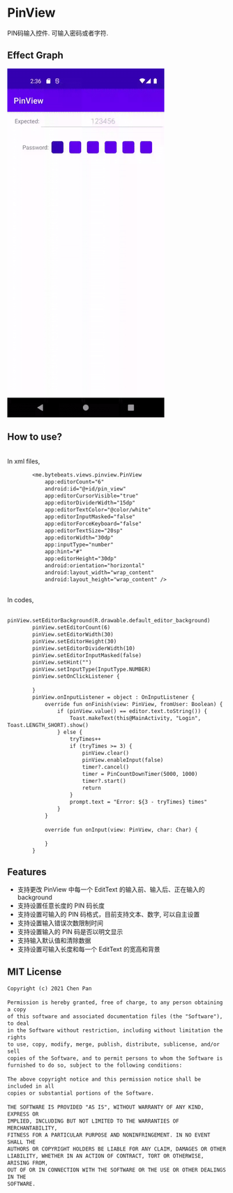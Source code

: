 # PinView
PIN码输入控件. 可输入密码或者字符.

Effect Graph
-------
<img src="/media/pin_view.gif" width="360" height="800"/>

How to use?
------
<br>In xml files, 
```
        <me.bytebeats.views.pinview.PinView
            app:editorCount="6"
            android:id="@+id/pin_view"
            app:editorCursorVisible="true"
            app:editorDividerWidth="15dp"
            app:editorTextColor="@color/white"
            app:editorInputMasked="false"
            app:editorForceKeyboard="false"
            app:editorTextSize="20sp"
            app:editorWidth="30dp"
            app:inputType="number"
            app:hint="#"
            app:editorHeight="30dp"
            android:orientation="horizontal"
            android:layout_width="wrap_content"
            android:layout_height="wrap_content" />
```
<br>In codes, 
```
        pinView.setEditorBackground(R.drawable.default_editor_background)
        pinView.setEditorCount(6)
        pinView.setEditorWidth(30)
        pinView.setEditorHeight(30)
        pinView.setEditorDividerWidth(10)
        pinView.setEditorInputMasked(false)
        pinView.setHint("")
        pinView.setInputType(InputType.NUMBER)
        pinView.setOnClickListener { 
            
        }
        pinView.onInputListener = object : OnInputListener {
            override fun onFinish(view: PinView, fromUser: Boolean) {
                if (pinView.value() == editor.text.toString()) {
                    Toast.makeText(this@MainActivity, "Login", Toast.LENGTH_SHORT).show()
                } else {
                    tryTimes++
                    if (tryTimes >= 3) {
                        pinView.clear()
                        pinView.enableInput(false)
                        timer?.cancel()
                        timer = PinCountDownTimer(5000, 1000)
                        timer?.start()
                        return
                    }
                    prompt.text = "Error: ${3 - tryTimes} times"
                }
            }

            override fun onInput(view: PinView, char: Char) {

            }
        }
```

Features
------
- 支持更改 PinView 中每一个 EditText 的输入前、输入后、正在输入的 background
- 支持设置任意长度的 PIN 码长度
- 支持设置可输入的 PIN 码格式，目前支持文本、数字, 可以自主设置
- 支持设置输入错误次数限制时间
- 支持设置输入的 PIN 码是否以明文显示
- 支持输入默认值和清除数据
- 支持设置可输入长度和每一个 EditText 的宽高和背景

## MIT License

    Copyright (c) 2021 Chen Pan

    Permission is hereby granted, free of charge, to any person obtaining a copy
    of this software and associated documentation files (the "Software"), to deal
    in the Software without restriction, including without limitation the rights
    to use, copy, modify, merge, publish, distribute, sublicense, and/or sell
    copies of the Software, and to permit persons to whom the Software is
    furnished to do so, subject to the following conditions:

    The above copyright notice and this permission notice shall be included in all
    copies or substantial portions of the Software.

    THE SOFTWARE IS PROVIDED "AS IS", WITHOUT WARRANTY OF ANY KIND, EXPRESS OR
    IMPLIED, INCLUDING BUT NOT LIMITED TO THE WARRANTIES OF MERCHANTABILITY,
    FITNESS FOR A PARTICULAR PURPOSE AND NONINFRINGEMENT. IN NO EVENT SHALL THE
    AUTHORS OR COPYRIGHT HOLDERS BE LIABLE FOR ANY CLAIM, DAMAGES OR OTHER
    LIABILITY, WHETHER IN AN ACTION OF CONTRACT, TORT OR OTHERWISE, ARISING FROM,
    OUT OF OR IN CONNECTION WITH THE SOFTWARE OR THE USE OR OTHER DEALINGS IN THE
    SOFTWARE.
